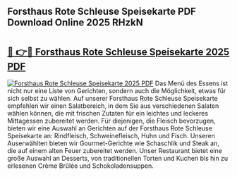 ## Forsthaus Rote Schleuse Speisekarte PDF Download Online 2025 RHzkN

# <h2><a href="http://gcbrfty.nevu.top/?p=Forsthaus+Rote+Schleuse+Speisekarte">🔗 👉🔴 Forsthaus Rote Schleuse Speisekarte 2025 PDF</a></h2>

[![Forsthaus Rote Schleuse Speisekarte 2025 PDF](https://i.imgur.com/dBaPXMq.png)](http://gcbrfty.nevu.top/?p=Forsthaus+Rote+Schleuse+Speisekarte)
Das Menü des Essens ist nicht nur eine Liste von Gerichten, sondern auch die Möglichkeit, etwas für sich selbst zu wählen. Auf unserer Forsthaus Rote Schleuse Speisekarte empfehlen wir einen Salatbereich, in dem Sie aus verschiedenen Salaten wählen können, die mit frischen Zutaten für ein leichtes und leckeres Mittagessen zubereitet werden. Für diejenigen, die Fleisch bevorzugen, bieten wir eine Auswahl an Gerichten auf der Forsthaus Rote Schleuse Speisekarte an: Rindfleisch, Schweinefleisch, Huhn und Fisch. Unseren Auserwählten bieten wir Gourmet-Gerichte wie Schaschlik und Steak an, die auf einem alten Feuer zubereitet werden. Unser Restaurant bietet eine große Auswahl an Desserts, von traditionellen Torten und Kuchen bis hin zu erlesenen Crème Brûlée und Schokoladensuppen.
